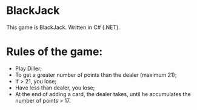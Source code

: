 # BlackJack
This game is BlackJack. Written in C# (.NET).

# Rules of the game:
- Play Diller;
- To get a greater number of points than the dealer (maximum 21);
- If > 21, you lose;
- Have less than dealer, you lose;
- At the end of adding a card, the dealer takes, until he accumulates the number of points > 17.

